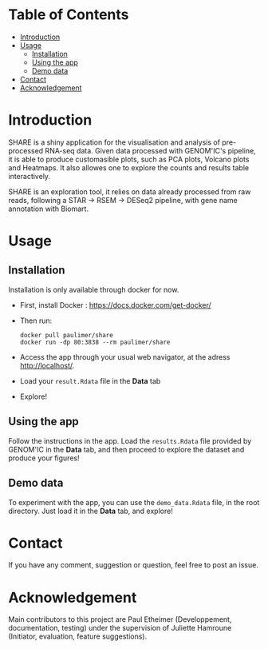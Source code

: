 
# Table of Contents

-   [Introduction](#orge3da5dc)
-   [Usage](#org7ffbcd4)
    -   [Installation](#org520eba4)
    -   [Using the app](#orga7464b0)
    -   [Demo data](#org453ed4a)
-   [Contact](#org22656d3)
-   [Acknowledgement](#orgd45dd1a)



<a id="orge3da5dc"></a>

# Introduction

SHARE is a shiny application for the visualisation and analysis of pre-processed RNA-seq data. Given data processed with GENOM'IC's pipeline, it is able to produce customasible plots, such as PCA plots, Volcano plots and Heatmaps. It also allowes one to explore the counts and results table interactively.

SHARE is an exploration tool, it relies on data already processed from raw reads, following a STAR -> RSEM -> DESeq2 pipeline, with gene name annotation with Biomart.


<a id="org7ffbcd4"></a>

# Usage


<a id="org520eba4"></a>

## Installation

Installation is only available through docker for now.

-   First, install Docker : <https://docs.docker.com/get-docker/>
-   Then run:
    
        docker pull paulimer/share
        docker run -dp 80:3838 --rm paulimer/share
-   Access the app through your usual web navigator, at the adress <http://localhost/>.
-   Load your `result.Rdata` file in the **Data** tab
-   Explore!


<a id="orga7464b0"></a>

## Using the app

Follow the instructions in the app. Load the `results.Rdata` file provided by GENOM'IC in the **Data** tab, and then proceed to explore the dataset and produce your figures!


<a id="org453ed4a"></a>

## Demo data

To experiment with the app, you can use the `demo_data.Rdata` file, in the root directory. Just load it in the **Data** tab, and explore!


<a id="org22656d3"></a>

# Contact

If you have any comment, suggestion or question, feel free to post an issue.


<a id="orgd45dd1a"></a>

# Acknowledgement

Main contributors to this project are Paul Etheimer (Developpement, documentation, testing) under the supervision of Juliette Hamroune (Initiator, evaluation, feature suggestions).

